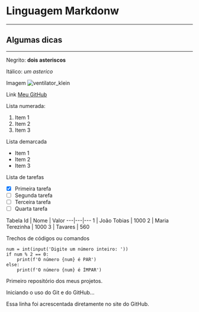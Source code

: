 # Linguagem Markdonw
***
## Algumas dicas
***
Negrito: **dois asteriscos**

Itálico: *um asterico*


Imagem
![ventilator_klein](https://user-images.githubusercontent.com/96989458/148271570-32fcc712-d010-4fa3-acda-697764b9e487.gif)

Link
[Meu GitHub](https://github.com/tobiaspontes)


Lista numerada:
1. Item 1
2. Item 2
3. Item 3

Lista demarcada
* Item 1
* Item 2
* Item 3

Lista de tarefas
- [X] Primeira tarefa
- [ ] Segunda tarefa
- [ ] Terceira tarefa
- [ ] Quarta tarefa

Tabela
Id | Nome | Valor
---|---|---
1 | João Tobias | 1000
2 | Maria Terezinha | 1000
3 | Tavares | 560

Trechos de códigos ou comandos
```
num = int(input('Digite um número inteiro: '))
if num % 2 == 0:
    print(f'O número {num} é PAR')
else:
    print(f'O número {num} é ÍMPAR')
```

 Primeiro repositório dos meus projetos.

 Iniciando o uso do Git e do GitHub...
 
 Essa linha foi acrescentada diretamente no site do GitHub.

